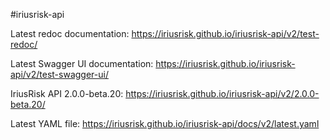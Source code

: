#iriusrisk-api

Latest redoc documentation: https://iriusrisk.github.io/iriusrisk-api/v2/test-redoc/

Latest Swagger UI documentation: https://iriusrisk.github.io/iriusrisk-api/v2/test-swagger-ui/ 

IriusRisk API 2.0.0-beta.20:  https://iriusrisk.github.io/iriusrisk-api/v2/2.0.0-beta.20/ 

Latest YAML file: https://iriusrisk.github.io/iriusrisk-api/docs/v2/latest.yaml

